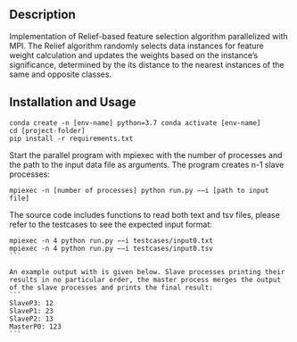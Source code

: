 ## Description
Implementation of Relief-based feature selection algorithm parallelized with MPI. The Relief algorithm randomly selects data instances for feature weight calculation and updates the weights based on the instance’s significance, determined by the its distance to the nearest instances of the same and opposite classes.

## Installation and Usage
```
conda create -n [env-name] python=3.7 conda activate [env-name]
cd [project-folder]
pip install -r requirements.txt
```

Start the parallel program with mpiexec with the number of processes and the path to the input data file as arguments. The program creates n-1 slave processes:

```
mpiexec -n [number of processes] python run.py −−i [path to input file]
```

The source code includes functions to read both text and tsv files, please refer to the testcases to see the expected input format:
````
mpiexec -n 4 python run.py −−i testcases/input0.txt 
mpiexec -n 4 python run.py −−i testcases/input0.tsv
```

An example output with is given below. Slave processes printing their results in no particular order, the master process merges the output of the slave processes and prints the final result:
```
SlaveP3: 12
SlaveP1: 23
SlaveP2: 13 
MasterP0: 123
```